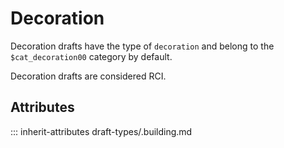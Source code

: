# Decoration

Decoration drafts have the type of `decoration` and
belong to the `$cat_decoration00` category by default.

Decoration drafts are considered RCI.

## Attributes
::: inherit-attributes draft-types/.building.md
